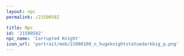 ```yaml
---
layout: npc
permalink: /21500582

title: Npc
id: '21500582'
npc_name: 'Corrupted Knight'
icon_url: 'portrait/mob/22000108_n_hugeknightstatuedarkbig_p.png'
---
```


